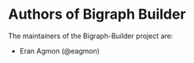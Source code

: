 # Authors of Bigraph Builder

The maintainers of the Bigraph-Builder project are:

* Eran Agmon  (@eagmon)

